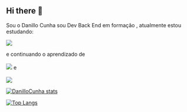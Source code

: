 ## Hi there 👋

Sou o Danillo Cunha sou Dev Back End em formação , atualmente estou estudando:

<img src="[https://img.shields.io/badge/HTML5-E34F26?style=for-the-badge&logo=html5&logoColor=white](https://www.gratispng.com/baixar/linguagem-de-programa%C3%A7%C3%A3o-ruby.html)"/>

  e continuando o aprendizado de
   <br>
   <br>
   <img src="https://img.shields.io/badge/JavaScript-323330?style=for-the-badge&logo=javascript&logoColor=F7DF1E"/> e
  <br>
  <br>
  <img src="https://img.shields.io/badge/React-20232A?style=for-the-badge&logo=react&logoColor=61DAFB"/>

[![DanilloCunha stats](https://github-readme-stats.vercel.app/api?username=DanilloCunha)](https://github.com/anuraghazra/github-readme-stats)

[![Top Langs](https://github-readme-stats.vercel.app/api/top-langs/?username=DanilloCunha)](https://github.com/anuraghazra/github-readme-stats)
